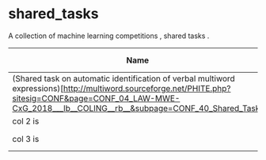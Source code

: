 # shared_tasks
A collection of machine learning competitions , shared tasks .

| Name   |      Area      |  Year | Active? | New entry | Start Date | End Date| $ |
|----------|:-------------:|------:|------: | ------: |------: |------: | ------: |
| (Shared task on automatic identification of verbal multiword expressions)[http://multiword.sourceforge.net/PHITE.php?sitesig=CONF&page=CONF_04_LAW-MWE-CxG_2018___lb__COLING__rb__&subpage=CONF_40_Shared_Task] |  NLP | 2018 | NO | | | |
| col 2 is |    centered   |   $12 || | | |
| col 3 is | right-aligned |    $1 || | | |
    
